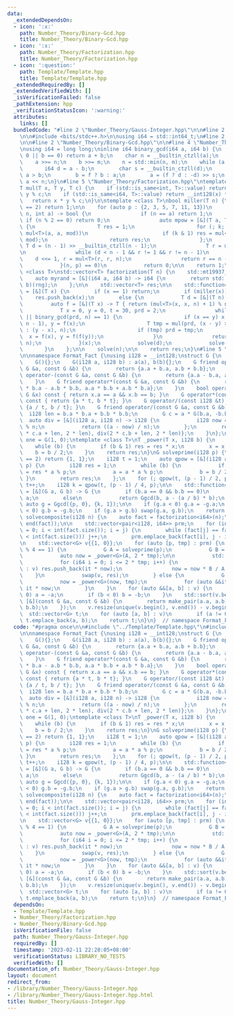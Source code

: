 ```yaml
---
data:
  _extendedDependsOn:
  - icon: ':x:'
    path: Number_Theory/Binary-Gcd.hpp
    title: Number_Theory/Binary-Gcd.hpp
  - icon: ':x:'
    path: Number_Theory/Factorization.hpp
    title: Number_Theory/Factorization.hpp
  - icon: ':question:'
    path: Template/Template.hpp
    title: Template/Template.hpp
  _extendedRequiredBy: []
  _extendedVerifiedWith: []
  _isVerificationFailed: false
  _pathExtension: hpp
  _verificationStatusIcon: ':warning:'
  attributes:
    links: []
  bundledCode: "#line 2 \"Number_Theory/Gauss-Integer.hpp\"\n\n#line 2 \"Template/Template.hpp\"\
    \n\n#include <bits/stdc++.h>\n\nusing i64 = std::int64_t;\n#line 2 \"Number_Theory/Factorization.hpp\"\
    \n\n#line 2 \"Number_Theory/Binary-Gcd.hpp\"\n\n#line 4 \"Number_Theory/Binary-Gcd.hpp\"\
    \nusing i64 = long long;\ninline i64 binary_gcd(i64 a, i64 b) {\n    if (a ==\
    \ 0 || b == 0) return a + b;\n    char n = __builtin_ctzll(a);\n    char m = __builtin_ctzll(b);\n\
    \    a >>= n;\n    b >>= m;\n    n = std::min(n, m);\n    while (a != b) {\n \
    \       i64 d = a - b;\n        char s = __builtin_ctzll(d);\n        bool f =\
    \ a > b;\n        b = f ? b : a;\n        a = (f ? d : -d) >> s;\n    }\n    return\
    \ a << n;\n}\n#line 5 \"Number_Theory/Factorization.hpp\"\ntemplate <class T>\n\
    T mul(T x, T y, T c) {\n    if (std::is_same<int, T>::value) return 1ll * x *\
    \ y % c;\n    if (std::is_same<i64, T>::value) return __int128(x) * y % c;\n \
    \   return x * y % c;\n}\n\ntemplate <class T>\nbool miller(T n) {\n    if (n\
    \ == 2) return 1;\n\n    for (auto p : {2, 3, 5, 7, 11, 13})\n        if ([&](T\
    \ n, int a) -> bool {\n                if (n == a) return 1;\n               \
    \ if (n % 2 == 0) return 0;\n                auto mpow = [&](T a, T k, T mod)\
    \ {\n                    T res = 1;\n                    for (; k; k /= 2, a =\
    \ mul<T>(a, a, mod))\n                        if (k & 1) res = mul<T>(res, a,\
    \ mod);\n                    return res;\n                };\n               \
    \ T d = (n - 1) >> __builtin_ctzll(n - 1);\n                T r = mpow(a, d, n);\n\
    \n                while (d < n - 1 && r != 1 && r != n - 1)\n                \
    \    d <<= 1, r = mul<T>(r, r, n);\n                return r == n - 1 || d & 1;\n\
    \            }(n, p) == 0)\n            return 0;\n\n    return 1;\n}\ntemplate\
    \ <class T>\nstd::vector<T> factorization(T n) {\n    std::mt19937_64 rng(std::time(nullptr));\n\
    \    auto myrand = [&](i64 a, i64 b) -> i64 {\n        return std::uniform_int_distribution<i64>(a,\
    \ b)(rng);\n    };\n\n    std::vector<T> res;\n\n    std::function<void(T)> solve\
    \ = [&](T x) {\n        if (x == 1) return;\n        if (miller(x))\n        \
    \    res.push_back(x);\n        else {\n            T d = [&](T n) {\n       \
    \         auto f = [&](T x) -> T { return (mul<T>(x, x, n) + 1) % n; };\n    \
    \            T x = 0, y = 0, t = 30, prd = 2;\n                while (t++ % 40\
    \ || binary_gcd(prd, n) == 1) {\n                    if (x == y) x = myrand(2,\
    \ n - 1), y = f(x);\n                    T tmp = mul(prd, (x - y) > 0 ? (x - y)\
    \ : (y - x), n);\n                    if (tmp) prd = tmp;\n                  \
    \  x = f(x), y = f(f(y));\n                }\n                return binary_gcd(prd,\
    \ n);\n            }(x);\n            solve(d);\n            solve(x / d);\n \
    \       }\n    };\n\n    solve(n);\n\n    return res;\n}\n#line 5 \"Number_Theory/Gauss-Integer.hpp\"\
    \n\nnamespace Format_Fact {\nusing i128 = __int128;\nstruct G {\n    i128 a, b;\n\
    \    G(){};\n    G(i128 a, i128 b) : a(a), b(b){};\n    G friend operator+(const\
    \ G &a, const G &b) {\n        return {a.a + b.a, a.b + b.b};\n    }\n    G friend\
    \ operator-(const G &a, const G &b) {\n        return {a.a - b.a, a.b - b.b};\n\
    \    }\n    G friend operator*(const G &a, const G &b) {\n        return {a.a\
    \ * b.a - a.b * b.b, a.a * b.b + a.b * b.a};\n    }\n    bool operator==(const\
    \ G &x) const { return x.a == a && x.b == b; }\n    G operator*(const i128 &t)\
    \ const { return {a * t, b * t}; }\n    G operator/(const i128 &t) const { return\
    \ {a / t, b / t}; }\n    G friend operator/(const G &a, const G &b) {\n      \
    \  i128 len = b.a * b.a + b.b * b.b;\n        G c = a * G(b.a, -b.b);\n      \
    \  auto div = [&](i128 a, i128 n) -> i128 {\n            i128 now = (a % n + n)\
    \ % n;\n            return ((a - now) / n);\n        };\n        return {div(2\
    \ * c.a + len, 2 * len), div(2 * c.b + len, 2 * len)};\n    }\n};\n\nstatic G\
    \ one = G(1, 0);\ntemplate <class T>\nT _power(T x, i128 b) {\n    T res = one;\n\
    \    while (b) {\n        if (b & 1) res = res * x;\n        x = x * x;\n    \
    \    b = b / 2;\n    }\n    return res;\n}\nG solveprime(i128 p) {\n    if (p\
    \ == 2) return {1, 1};\n    i128 t = 1;\n    auto qpow = [&](i128 a, i128 b, i128\
    \ p) {\n        i128 res = 1;\n        while (b) {\n            if (b & 1) res\
    \ = res * a % p;\n            a = a * a % p;\n            b = b / 2;\n       \
    \ }\n        return res;\n    };\n    for (; qpow(t, (p - 1) / 2, p) != p - 1;)\
    \ t++;\n    i128 k = qpow(t, (p - 1) / 4, p);\n\n    std::function<G(G, G)> Ggcd\
    \ = [&](G a, G b) -> G {\n        if (b.a == 0 && b.b == 0)\n            return\
    \ a;\n        else\n            return Ggcd(b, a - (a / b) * b);\n    };\n   \
    \ auto g = Ggcd({p, 0}, {k, 1});\n\n    if (g.a < 0) g.a = -g.a;\n    if (g.b\
    \ < 0) g.b = -g.b;\n    if (g.a > g.b) swap(g.a, g.b);\n    return g;\n}\nstd::vector<G>\
    \ solvecomposite(i128 n) {\n    auto fact = factorization<i64>(n);\n    std::sort(begin(fact),\
    \ end(fact));\n\n    std::vector<pair<i128, i64>> prm;\n    for (int i = 0, j\
    \ = 0; i < int(fact.size()); i = j) {\n        while (fact[j] == fact[i] && j\
    \ < int(fact.size())) j++;\n        prm.emplace_back(fact[i], j - i);\n    }\n\
    \n    std::vector<G> v{{1, 0}};\n    for (auto [p, tmp] : prm) {\n        if (p\
    \ % 4 == 1) {\n            G A = solveprime(p);\n            G B = {A.a, -A.b};\n\
    \            auto now = _power<G>(A, 2 * tmp);\n\n            std::vector<G> res;\n\
    \            for (i64 i = 0; i <= 2 * tmp; i++) {\n                for (auto it\
    \ : v) res.push_back(it * now);\n                now = now * B / A;\n        \
    \    }\n            swap(v, res);\n        } else {\n            G now(p, 0);\n\
    \            now = _power<G>(now, tmp);\n            for (auto &&it : v) it =\
    \ it * now;\n        }\n    }\n    for (auto &&[a, b] : v) {\n        if (a <\
    \ 0) a = -a;\n        if (b < 0) b = -b;\n    }\n    std::sort(v.begin(), v.end(),\
    \ [&](const G &a, const G &b) {\n        return make_pair(a.a, a.b) < make_pair(b.a,\
    \ b.b);\n    });\n    v.resize(unique(v.begin(), v.end()) - v.begin());\n\n  \
    \  std::vector<G> t;\n    for (auto [a, b] : v)\n        if (a != 0 && b != 0)\
    \ t.emplace_back(a, b);\n    return t;\n}\n}  // namespace Format_Fact\n"
  code: "#pragma once\n\n#include \"../Template/Template.hpp\"\n#include \"Factorization.hpp\"\
    \n\nnamespace Format_Fact {\nusing i128 = __int128;\nstruct G {\n    i128 a, b;\n\
    \    G(){};\n    G(i128 a, i128 b) : a(a), b(b){};\n    G friend operator+(const\
    \ G &a, const G &b) {\n        return {a.a + b.a, a.b + b.b};\n    }\n    G friend\
    \ operator-(const G &a, const G &b) {\n        return {a.a - b.a, a.b - b.b};\n\
    \    }\n    G friend operator*(const G &a, const G &b) {\n        return {a.a\
    \ * b.a - a.b * b.b, a.a * b.b + a.b * b.a};\n    }\n    bool operator==(const\
    \ G &x) const { return x.a == a && x.b == b; }\n    G operator*(const i128 &t)\
    \ const { return {a * t, b * t}; }\n    G operator/(const i128 &t) const { return\
    \ {a / t, b / t}; }\n    G friend operator/(const G &a, const G &b) {\n      \
    \  i128 len = b.a * b.a + b.b * b.b;\n        G c = a * G(b.a, -b.b);\n      \
    \  auto div = [&](i128 a, i128 n) -> i128 {\n            i128 now = (a % n + n)\
    \ % n;\n            return ((a - now) / n);\n        };\n        return {div(2\
    \ * c.a + len, 2 * len), div(2 * c.b + len, 2 * len)};\n    }\n};\n\nstatic G\
    \ one = G(1, 0);\ntemplate <class T>\nT _power(T x, i128 b) {\n    T res = one;\n\
    \    while (b) {\n        if (b & 1) res = res * x;\n        x = x * x;\n    \
    \    b = b / 2;\n    }\n    return res;\n}\nG solveprime(i128 p) {\n    if (p\
    \ == 2) return {1, 1};\n    i128 t = 1;\n    auto qpow = [&](i128 a, i128 b, i128\
    \ p) {\n        i128 res = 1;\n        while (b) {\n            if (b & 1) res\
    \ = res * a % p;\n            a = a * a % p;\n            b = b / 2;\n       \
    \ }\n        return res;\n    };\n    for (; qpow(t, (p - 1) / 2, p) != p - 1;)\
    \ t++;\n    i128 k = qpow(t, (p - 1) / 4, p);\n\n    std::function<G(G, G)> Ggcd\
    \ = [&](G a, G b) -> G {\n        if (b.a == 0 && b.b == 0)\n            return\
    \ a;\n        else\n            return Ggcd(b, a - (a / b) * b);\n    };\n   \
    \ auto g = Ggcd({p, 0}, {k, 1});\n\n    if (g.a < 0) g.a = -g.a;\n    if (g.b\
    \ < 0) g.b = -g.b;\n    if (g.a > g.b) swap(g.a, g.b);\n    return g;\n}\nstd::vector<G>\
    \ solvecomposite(i128 n) {\n    auto fact = factorization<i64>(n);\n    std::sort(begin(fact),\
    \ end(fact));\n\n    std::vector<pair<i128, i64>> prm;\n    for (int i = 0, j\
    \ = 0; i < int(fact.size()); i = j) {\n        while (fact[j] == fact[i] && j\
    \ < int(fact.size())) j++;\n        prm.emplace_back(fact[i], j - i);\n    }\n\
    \n    std::vector<G> v{{1, 0}};\n    for (auto [p, tmp] : prm) {\n        if (p\
    \ % 4 == 1) {\n            G A = solveprime(p);\n            G B = {A.a, -A.b};\n\
    \            auto now = _power<G>(A, 2 * tmp);\n\n            std::vector<G> res;\n\
    \            for (i64 i = 0; i <= 2 * tmp; i++) {\n                for (auto it\
    \ : v) res.push_back(it * now);\n                now = now * B / A;\n        \
    \    }\n            swap(v, res);\n        } else {\n            G now(p, 0);\n\
    \            now = _power<G>(now, tmp);\n            for (auto &&it : v) it =\
    \ it * now;\n        }\n    }\n    for (auto &&[a, b] : v) {\n        if (a <\
    \ 0) a = -a;\n        if (b < 0) b = -b;\n    }\n    std::sort(v.begin(), v.end(),\
    \ [&](const G &a, const G &b) {\n        return make_pair(a.a, a.b) < make_pair(b.a,\
    \ b.b);\n    });\n    v.resize(unique(v.begin(), v.end()) - v.begin());\n\n  \
    \  std::vector<G> t;\n    for (auto [a, b] : v)\n        if (a != 0 && b != 0)\
    \ t.emplace_back(a, b);\n    return t;\n}\n}  // namespace Format_Fact"
  dependsOn:
  - Template/Template.hpp
  - Number_Theory/Factorization.hpp
  - Number_Theory/Binary-Gcd.hpp
  isVerificationFile: false
  path: Number_Theory/Gauss-Integer.hpp
  requiredBy: []
  timestamp: '2023-02-11 22:28:05+08:00'
  verificationStatus: LIBRARY_NO_TESTS
  verifiedWith: []
documentation_of: Number_Theory/Gauss-Integer.hpp
layout: document
redirect_from:
- /library/Number_Theory/Gauss-Integer.hpp
- /library/Number_Theory/Gauss-Integer.hpp.html
title: Number_Theory/Gauss-Integer.hpp
---
```

